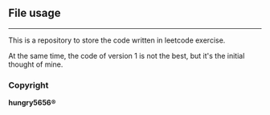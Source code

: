 ## File usage
------

This is a repository to store the code written in leetcode exercise.

At the same time, the code of version 1 is not the best, but it's the initial thought of mine.

### Copyright
**hungry5656®**